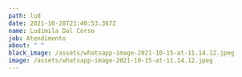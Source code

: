 ```yaml
---
path: lud
date: 2021-10-28T21:40:53.367Z
name: Ludimila Dal Corso
job: Atendimento
about: " "
black_image: /assets/whatsapp-image-2021-10-15-at-11.14.12.jpeg
image: /assets/whatsapp-image-2021-10-15-at-11.14.12.jpeg
---
```

